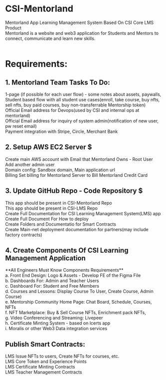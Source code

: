 # CSI-Mentorland
Mentorland App
Learning Management System Based On CSI Core LMS Product<br>
Mentorland is a website and web3 application for Students and Mentors to connect, communicate and learn new skills.<br><br>

<h1>Requirements:</h1>

<H2>1. Mentorland Team Tasks To Do:</H2>
1-page (if possible for each user flow) - some notes about assets, paywalls, <br>
Student based flow with all student use cases(enroll, take course, buy nfts, sell nfts, buy paid courses, buy non-transferrable Mentorship token)<br>
Official Email address for Devops(used by CSI and internal ops at mentorland)<br>
Official Email address for inquiry of system admin(notification of new user, pw reset email)<br>
Payment integration with Stripe, Circle, Merchant Bank <br>

<H2>2. Setup AWS EC2 Server $ </H2>
Create main AWS account with Email that Mentorland Owns - Root User<br>
Add another admin user<br>
Domain config: Sandbox domain, Main application url<br>
Billing Set billing for Mentorland Server to Bill Mentorland Credit Card <br>

<H2>3. Update GitHub Repo - Code Repository $</H2>
This app should be present in CSI-Mentorland Repo<br>
This app should be present in CSI-LMS Repo<br>
Create Full Documentation for CSI Learning Management System(LMS) app<br>
Create Full Document For How to deploy <br>
Create Folders and Documentatio for Smart Contracts<br>
Create Main-net deployment documentation for partners(may include factory contracts) <br>


<H2>4. Create Components Of CSI Learning Management Application</H2>
**All Engineers Must Know Components Requirements**<br>
a. Front End Design: Logo & Assets - Develop FE of the Figma File<br>
b. Dashboards For: Admin and Teacher Users<br>
c. Dashboard For: Student and Free Members<br>
d. Courses and Lessons: Display Course To User, Create Course, Admin Course)<br>
e. Mentorship Community Home Page: Chat Board, Schedule, Courses, NFTs<br>
f. NFT Marketplace: Buy & Sell Course NFTs, Enrichment pack NFTs,<br>
g. Video Conferencing and Streaming: Livepeer <br>
h. Certificate Minting System - based on lcerts app<br>
i. Moralis or other Web3 Data integration services<br>

	
<H2>Publish Smart Contracts:</h2>
LMS Issue NFTs to users, Create NFTs for courses, etc.<br>
LMS Core Token and Experience Points <br>
LMS Certificate Minting Contracts<br>
LMS Teacher Management Contracts<br>
